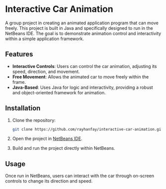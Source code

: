 # Interactive Car Animation

A group project in creating an animated application program that can move freely. This project is built in Java and specifically designed to run in the NetBeans IDE. The goal is to demonstrate animation control and interactivity within a simple application framework.

## Features

- **Interactive Controls**: Users can control the car animation, adjusting its speed, direction, and movement.
- **Free Movement**: Allows the animated car to move freely within the frame.
- **Java-Based**: Uses Java for logic and interactivity, providing a robust and object-oriented framework for animation.

## Installation

1. Clone the repository:
    ```bash
    git clone https://github.com/rayhanfay/interactive-car-animation.git
    ```

2. Open the project in [NetBeans IDE](https://netbeans.apache.org/).
3. Build and run the project directly within NetBeans.

## Usage
Once run in NetBeans, users can interact with the car through on-screen controls to change its direction and speed.
